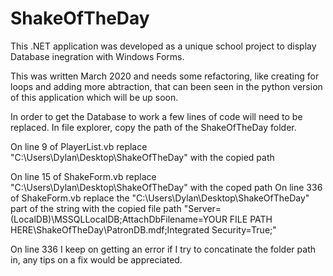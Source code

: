 # ShakeOfTheDay
This .NET application was developed as a unique school project to display Database inegration with Windows Forms.

This was written March 2020 and needs some refactoring, like creating for loops and adding more abtraction, that can been seen in the python version of this application which will be up soon.

In order to get the Database to work a few lines of code will need to be replaced.
In file explorer, copy the path of the ShakeOfTheDay folder.

On line 9 of PlayerList.vb replace "C:\Users\Dylan\Desktop\ShakeOfTheDay" with the copied path

On line 15 of ShakeForm.vb replace "C:\Users\Dylan\Desktop\ShakeOfTheDay" with the coped path
On line 336 of ShakeForm.vb replace the "C:\Users\Dylan\Desktop\ShakeOfTheDay" part of the string with the copied file path
"Server=(LocalDB)\MSSQLLocalDB;AttachDbFilename=YOUR FILE PATH HERE\ShakeOfTheDay\PatronDB.mdf;Integrated Security=True;"

On line 336 I keep on getting an error if I try to concatinate the folder path in, any tips on a fix would be appreciated.
